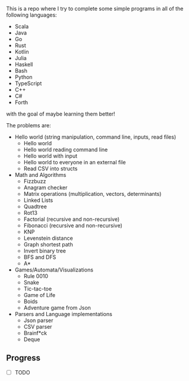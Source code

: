 

This is a repo where I try to complete some simple programs in all of the following languages:

- Scala
- Java
- Go
- Rust
- Kotlin
- Julia
- Haskell
- Bash
- Python
- TypeScript
- C++
- C#
- Forth


with the goal of maybe learning them better!

The problems are:

- Hello world (string manipulation, command line, inputs, read files)
    - Hello world
    - Hello world reading command line
    - Hello world with input
    - Hello world to everyone in an external file
    - Read CSV into structs
- Math and Algorithms
    - Fizzbuzz
    - Anagram checker
    - Matrix operations (multiplication, vectors, determinants)
    - Linked Lists
    - Quadtree
    - Rot13
    - Factorial (recursive and non-recursive)
    - Fibonacci (recursive and non-recursive)
    - KNP
    - Levenstein distance
    - Graph shortest path
    - Invert binary tree
    - BFS and DFS
    - A\*
- Games/Automata/Visualizations
    - Rule 0010
    - Snake
    - Tic-tac-toe
    - Game of Life
    - Boids
    - Adventure game from Json
- Parsers and Language implementations
    - Json parser
    - CSV parser
    - Brainf\*ck
    - Deque


## Progress

-[ ] TODO
